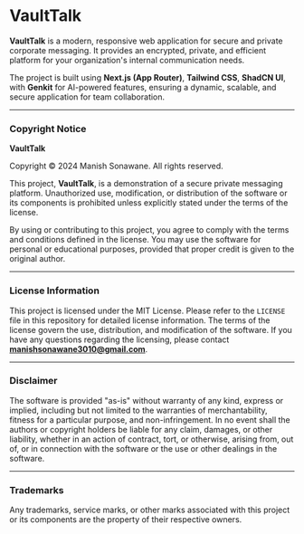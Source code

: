 # VaultTalk

**VaultTalk** is a modern, responsive web application for secure and private corporate messaging. It provides an encrypted, private, and efficient platform for your organization's internal communication needs.

The project is built using **Next.js (App Router)**, **Tailwind CSS**, **ShadCN UI**, with **Genkit** for AI-powered features, ensuring a dynamic, scalable, and secure application for team collaboration.

---

### Copyright Notice
**VaultTalk**

Copyright © 2024 Manish Sonawane. All rights reserved.

This project, **VaultTalk**, is a demonstration of a secure private messaging platform. Unauthorized use, modification, or distribution of the software or its components is prohibited unless explicitly stated under the terms of the license.

By using or contributing to this project, you agree to comply with the terms and conditions defined in the license. You may use the software for personal or educational purposes, provided that proper credit is given to the original author.

---

### License Information
This project is licensed under the MIT License. Please refer to the `LICENSE` file in this repository for detailed license information. The terms of the license govern the use, distribution, and modification of the software. If you have any questions regarding the licensing, please contact **manishsonawane3010@gmail.com**.

---

### Disclaimer
The software is provided "as-is" without warranty of any kind, express or implied, including but not limited to the warranties of merchantability, fitness for a particular purpose, and non-infringement. In no event shall the authors or copyright holders be liable for any claim, damages, or other liability, whether in an action of contract, tort, or otherwise, arising from, out of, or in connection with the software or the use or other dealings in the software.

---

### Trademarks
Any trademarks, service marks, or other marks associated with this project or its components are the property of their respective owners.